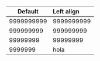 

| Default    | Left align |
| ---------- | :--------- | 
| 9999999999 | 9999999999 |
| 999999999  | 999999999  |
| 99999999   | 99999999   | 
| 9999999    | hola   |
